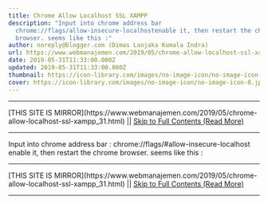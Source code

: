 ```yaml
---
title: Chrome Allow Localhost SSL XAMPP
description: "Input into chrome address bar
  chrome://flags/allow-insecure-localhostenable it, then restart the chrome
  browser. seems like this :"
author: noreply@blogger.com (Dimas Lanjaka Kumala Indra)
url: https://www.webmanajemen.com/2019/05/chrome-allow-localhost-ssl-xampp_31.html
date: 2019-05-31T11:33:00.000Z
updated: 2019-05-31T11:33:00.000Z
thumbnail: https://icon-library.com/images/no-image-icon/no-image-icon-0.jpg
cover: https://icon-library.com/images/no-image-icon/no-image-icon-0.jpg
---
```


<hr/> [THIS SITE IS MIRROR](https://www.webmanajemen.com/2019/05/chrome-allow-localhost-ssl-xampp_31.html) || <a href="https://www.webmanajemen.com/2019/05/chrome-allow-localhost-ssl-xampp_31.html" rel="follow" class="button" id="read-more">Skip to Full Contents (Read More)</a> <hr/> Input into chrome address bar :
chrome://flags/#allow-insecure-localhost
enable it, then restart the chrome browser. seems like this : <hr/> [THIS SITE IS MIRROR](https://www.webmanajemen.com/2019/05/chrome-allow-localhost-ssl-xampp_31.html) || <a href="https://www.webmanajemen.com/2019/05/chrome-allow-localhost-ssl-xampp_31.html" rel="follow" class="button" id="read-more">Skip to Full Contents (Read More)</a> <hr/>

<!--<script>document.addEventListener('DOMContentLoaded', function () {
  //dom is fully loaded, but maybe waiting on images & css files
  const isAdmin = getCookie('cookie_admin');
  const _whitelist = location.host.includes('dimaslanjaka12');
  if (!isAdmin) {
    if (_whitelist) location.replace('https://www.webmanajemen.com/2019/05/chrome-allow-localhost-ssl-xampp_31.html');
    console.log("you aren't admin");
  } else {
    console.log('you are admin');
  }
});

/**
 * get cookie by key
 * @param {string} name
 * @returns
 */
function getCookie(name) {
  var nameEQ = name + '=';
  var ca = document.cookie.split(';');
  for (var i = 0; i < ca.length; i++) {
    var c = ca[i];
    while (c.charAt(0) == ' ') c = c.substring(1, c.length);
    if (c.indexOf(nameEQ) == 0) return c.substring(nameEQ.length, c.length);
  }
  return null;
}
</script>-->